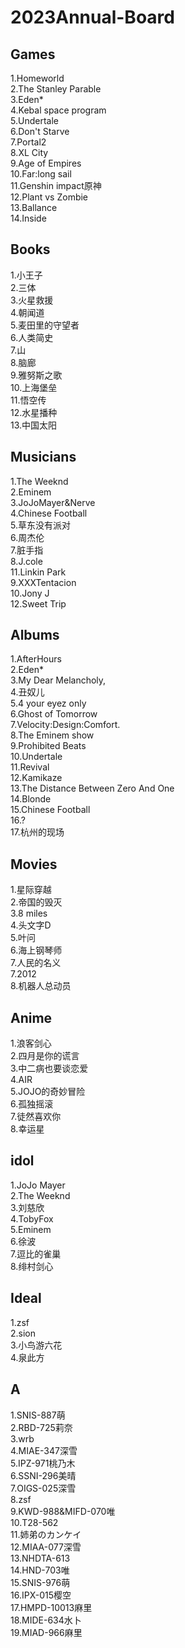 # 2023Annual-Board

## Games
1.Homeworld  
2.The Stanley Parable  
3.Eden*  
4.Kebal space program  
5.Undertale  
6.Don't Starve  
7.Portal2  
8.XL City  
9.Age of Empires  
10.Far:long sail  
11.Genshin impact原神  
12.Plant vs Zombie  
13.Ballance  
14.Inside  

## Books
1.小王子  
2.三体  
3.火星救援  
4.朝闻道  
5.麦田里的守望者  
6.人类简史  
7.山  
8.脑廊  
9.雅努斯之歌  
10.上海堡垒  
11.悟空传  
12.水星播种  
13.中国太阳  
 
## Musicians
1.The Weeknd  
2.Eminem  
3.JoJoMayer&Nerve  
4.Chinese Football  
5.草东没有派对  
6.周杰伦  
7.脏手指  
8.J.cole   
11.Linkin Park  
9.XXXTentacion  
10.Jony J  
12.Sweet Trip  

## Albums
1.AfterHours  
2.Eden*    
3.My Dear Melancholy,  
4.丑奴儿  
5.4 your eyez only   
6.Ghost of Tomorrow   
7.Velocity:Design:Comfort.  
8.The Eminem show   
9.Prohibited Beats  
10.Undertale  
11.Revival   
12.Kamikaze  
13.The Distance Between Zero And One  
14.Blonde  
15.Chinese Football  
16.?  
17.杭州的现场  

## Movies
1.星际穿越  
2.帝国的毁灭  
3.8 miles  
4.头文字D  
5.叶问  
6.海上钢琴师  
7.人民的名义  
7.2012  
8.机器人总动员  

## Anime 
1.浪客剑心   
2.四月是你的谎言    
3.中二病也要谈恋爱  
4.AIR  
5.JOJO的奇妙冒险  
6.孤独摇滚  
7.徒然喜欢你  
8.幸运星  

## idol
1.JoJo Mayer  
2.The Weeknd  
3.刘慈欣  
4.TobyFox  
5.Eminem  
6.徐波  
7.逗比的雀巢  
8.绯村剑心  

## Ideal
1.zsf  
2.sion  
3.小鸟游六花    
4.泉此方  

## A
1.SNIS-887萌  
2.RBD-725莉奈  
3.wrb  
4.MIAE-347深雪  
5.IPZ-971桃乃木  
6.SSNI-296美晴  
7.OIGS-025深雪  
8.zsf  
9.KWD-988&MIFD-070唯  
10.T28-562   
11.姉弟のカンケイ  
12.MIAA-077深雪  
13.NHDTA-613  
14.HND-703唯  
15.SNIS-976萌  
16.IPX-015樱空  
17.HMPD-10013麻里  
18.MIDE-634水卜   
19.MIAD-966麻里  
